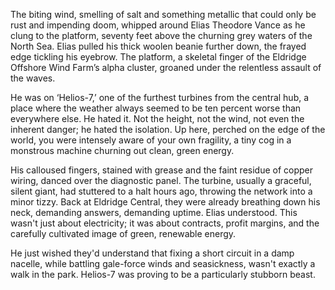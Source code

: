 The biting wind, smelling of salt and something metallic that could only be rust and impending doom, whipped around Elias Theodore Vance as he clung to the platform, seventy feet above the churning grey waters of the North Sea. Elias pulled his thick woolen beanie further down, the frayed edge tickling his eyebrow. The platform, a skeletal finger of the Eldridge Offshore Wind Farm’s alpha cluster, groaned under the relentless assault of the waves.

He was on ‘Helios-7,’ one of the furthest turbines from the central hub, a place where the weather always seemed to be ten percent worse than everywhere else. He hated it. Not the height, not the wind, not even the inherent danger; he hated the isolation. Up here, perched on the edge of the world, you were intensely aware of your own fragility, a tiny cog in a monstrous machine churning out clean, green energy.

His calloused fingers, stained with grease and the faint residue of copper wiring, danced over the diagnostic panel. The turbine, usually a graceful, silent giant, had stuttered to a halt hours ago, throwing the network into a minor tizzy. Back at Eldridge Central, they were already breathing down his neck, demanding answers, demanding uptime. Elias understood. This wasn't just about electricity; it was about contracts, profit margins, and the carefully cultivated image of green, renewable energy.

He just wished they'd understand that fixing a short circuit in a damp nacelle, while battling gale-force winds and seasickness, wasn't exactly a walk in the park. Helios-7 was proving to be a particularly stubborn beast.
